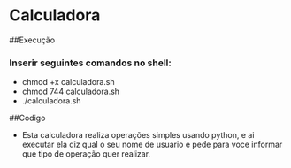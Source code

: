 # Calculadora

##Execução
### Inserir seguintes comandos no shell:
- chmod +x calculadora.sh
- chmod 744 calculadora.sh
- ./calculadora.sh

##Codigo
- Esta calculadora realiza operações simples usando python, e ai executar ela diz qual o seu nome de usuario e pede para voce informar que tipo de operação quer realizar.


